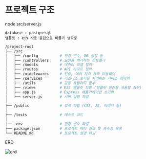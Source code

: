 # 프로젝트 구조

node src/server.js

```
database : postgresql
템플릿 : ejs 사용 불편으로 바꿀까 생각중
```

```bash
/project-root
│── /src
│   ├── /config          # 환경 변수, DB 설정 등
│   ├── /controllers     # 요청을 처리하는 컨트롤러
│   ├── /models          # 데이터 모델 정의
│   ├── /routes          # API 라우트 정의
│   ├── /middlewares     # 인증, 에러 처리 등의 미들웨어
│   ├── /services        # 비즈니스 로직을 처리하는 서비스 레이어
│   ├── /utils           # 공통 유틸리티 함수
│   ├── /views           # EJS 템플릿 파일 (템플릿 엔진을 사용할 경우)
│   ├── app.js           # Express 애플리케이션 초기화
│   └── server.js        # 서버 실행 파일
│
├── /public              # 정적 파일 (CSS, JS, 이미지 등)
│
├── /tests               # 테스트 코드
│
├── .env                 # 환경 변수 파일
├── package.json         # 프로젝트 메타 정보 및 종속성 목록
└── README.md            # 프로젝트 설명 파일
```


ERD

![erd](https://github.com/user-attachments/assets/d62ea729-cb4b-4a23-ad90-fe13a64575e9)


